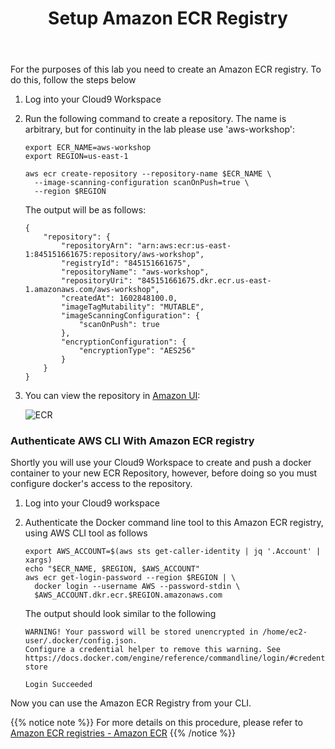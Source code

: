 ﻿---
title: "Setup Amazon ECR Registry"
chapter: false
weight: 31
---

For the purposes of this lab you need to create an Amazon ECR registry. To do this, follow the steps below

1. Log into your Cloud9 Workspace

2. Run the following command to create a repository. The name is arbitrary, but for continuity in the lab please use 'aws-workshop':

    ```
    export ECR_NAME=aws-workshop
    export REGION=us-east-1

    aws ecr create-repository --repository-name $ECR_NAME \
      --image-scanning-configuration scanOnPush=true \
      --region $REGION
    ```

    The output will be as follows:

    ```
    {
        "repository": {
            "repositoryArn": "arn:aws:ecr:us-east-1:845151661675:repository/aws-workshop",
            "registryId": "845151661675",
            "repositoryName": "aws-workshop",
            "repositoryUri": "845151661675.dkr.ecr.us-east-1.amazonaws.com/aws-workshop",
            "createdAt": 1602848100.0,
            "imageTagMutability": "MUTABLE",
            "imageScanningConfiguration": {
                "scanOnPush": true
            },
            "encryptionConfiguration": {
                "encryptionType": "AES256"
            }
        }
    }
    ```

3. You can view the repository in [Amazon UI](https://console.aws.amazon.com/ecr/repositories?region=us-east-1):

    ![ECR](/images/30_module_1/Amazon_ECR01_1.png)

### Authenticate AWS CLI With Amazon ECR registry

Shortly you will use your Cloud9 Workspace to create and push a docker container to your new ECR Repository, however, before doing so you must configure docker's access to the repository.

1. Log into your Cloud9 workspace

2. Authenticate the Docker command line tool to this Amazon ECR registry, using AWS CLI tool as follows

    ```
    export AWS_ACCOUNT=$(aws sts get-caller-identity | jq '.Account' | xargs)
    echo "$ECR_NAME, $REGION, $AWS_ACCOUNT"
    aws ecr get-login-password --region $REGION | \
      docker login --username AWS --password-stdin \
      $AWS_ACCOUNT.dkr.ecr.$REGION.amazonaws.com
    ```

    The output should look similar to the following

    ```
    WARNING! Your password will be stored unencrypted in /home/ec2-user/.docker/config.json.
    Configure a credential helper to remove this warning. See
    https://docs.docker.com/engine/reference/commandline/login/#credentials-store

    Login Succeeded
    ```

Now you can use the Amazon ECR Registry from your CLI.

{{% notice note %}}
For more details on this procedure, please refer to [Amazon ECR registries - Amazon ECR](https://docs.aws.amazon.com/AmazonECR/latest/userguide/Registries.html)
{{% /notice %}}
